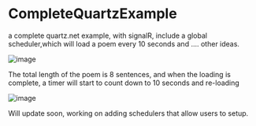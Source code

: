 # CompleteQuartzExample
a complete quartz.net example, with signalR, include a global scheduler,which will load a poem every 10 seconds and .... other ideas.



![image](https://user-images.githubusercontent.com/54047263/174393939-60e38c72-b094-4bc5-8041-f8d33ef78397.png)

The total length of the poem is 8 sentences, and when the loading is complete, a timer will start to count down to 10 seconds and re-loading

![image](https://user-images.githubusercontent.com/54047263/174393909-487c1ec8-5d2f-4436-a696-ace7e873cc13.png)


Will update soon, working on adding schedulers that allow users to setup.


